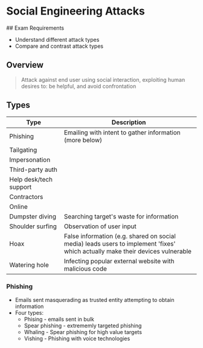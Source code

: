 # Social Engineering Attacks


## Exam Requirements
* Understand different attack types
* Compare and contrast attack types

## Overview
> Attack against end user using social interaction, exploiting human desires to: be helpful, and avoid confrontation

## Types
| Type | Description |
| --- | --- |
| Phishing | Emailing with intent to gather information (more below) |
| Tailgating | |
| Impersonation | |
| Third-party auth | |
| Help desk/tech support | |
| Contractors | |
| Online | |
| Dumpster diving | Searching target's waste for information |
| Shoulder surfing | Observation of user input |
| Hoax | False information (e.g. shared on social media) leads users to implement 'fixes' which actually make their devices vulnerable |
| Watering hole | Infecting popular external website with malicious code |

### Phishing
* Emails sent masquerading as trusted entity attempting to obtain information
* Four types:
    * Phising - emails sent in bulk
    * Spear phishing - extrememly targeted phishing 
    * Whaling - Spear phishing for high value targets
    * Vishing - Phishing with voice technologies